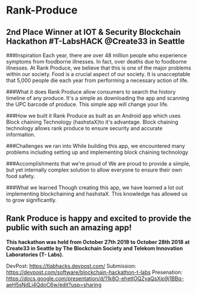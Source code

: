 # Rank-Produce
2nd Place Winner at IOT &amp; Security Blockchain Hackathon #T-LabsHACK @Create33 in Seattle
---
###Inspiration
Each year, there are over 48 million people who experience symptoms from foodborne illnesses. In fact, over deaths due to foodborne illnesses. At Rank Produce, we believe that this is one of the major problems within our society. Food is a crucial aspect of our society. It is unacceptable that 5,000 people die each year from performing a necessary action of life.

###What it does
Rank Produce allow consumers to search the history timeline of any produce. It's a simple as downloading the app and scanning the UPC barcode of produce. This simple app will change your life.

###How we built it
Rank Produce as built as an Android app which uses Block chaining Technology (hashstaX)to it's advantage. Block chaining technology allows rank produce to ensure security and accurate information.

###Challenges we ran into
While building this app, we encountered many problems including setting up and implementing block chaining technology

###Accomplishments that we're proud of
We are proud to provide a simple, but yet internally complex solution to allow everyone to ensure their own food safety.

###What we learned
Though creating this app, we have learned a lot out implementing blockchaining and hashstaX. This knowledge has allowed us to grow significantly.

Rank Produce is happy and excited to provide the public with such an amazing app!
---
**This hackathon was held from October 27th 2018 to October 28th 2018 at Create33 in Seattle by The Blockchain Society and Telekom Innovation Laboratories (T- Labs).**

DevPost:
<https://tlabhacks.devpost.com/>
Submission:
<https://devpost.com/software/blockchain-hackathon-t-labs>
Presenation:
<https://docs.google.com/presentation/d/11k8O-ehetIOQZyaQsXjp9j1BBq-aeH5sNdLj4QdoC6w/edit?usp=sharing>

